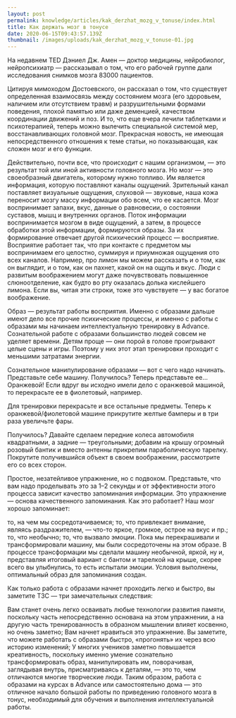 ```yaml
---
layout: post
permalink: knowledge/articles/kak_derzhat_mozg_v_tonuse/index.html
title: Как держать мозг в тонусе
date: 2020-06-15T09:43:57.139Z
thumbnail: /images/uploads/kak_derzhat_mozg_v_tonuse-01.jpg
---
```

На недавнем TED Дэниел Дж. Амен — доктор медицины, нейробиолог, нейропсихиатр — рассказывал о том, что его рабочей группе дали исследования снимков мозга 83000 пациентов.

Цитируя мимоходом Достоевского, он рассказал о том, что существует определенная взаимосвязь между состоянием мозга (его здоровьем, наличием или отсутствием травм) и разрушительными формами поведения, плохой памятью или даже деменцией, качеством координации движений и поз. И то, что еще вчера лечили таблетками и психотерапией, теперь можно вылечить специальной системой мер, восстанавливающих головной мозг. Прекрасная новость, не имеющая непосредственного отношения к теме статьи, но показывающая, как сложен мозг и его функции.

Действительно, почти все, что происходит с нашим организмом, — это результат той или иной активности головного мозга. Но мозг — это своеобразный двигатель, которому нужно топливо. Им является информация, которую поставляют каналы ощущений. Зрительный канал поставляет визуальные ощущения, слуховой — звуковые, наша кожа переносит мозгу массу информации обо всем, что ее касается. Мозг воспринимает запахи, вкус, данные о равновесии, о состоянии суставов, мышц и внутренних органов. Поток информации воспринимается мозгом в виде ощущений, а затем, в процессе обработки этой информации, формируются образы. За их формирование отвечает другой психический процесс — восприятие. Восприятие работает так, что при контакте с предметом мы воспринимаем его целостно, суммируя и приумножая ощущения ото всех каналов. Например, про лимон мы можем рассказать и о том, как он выглядит, и о том, как он пахнет, какой он на ощупь и вкус. Люди с развитым воображением могут даже почувствовать повышенное слюноотделение, как будто во рту оказалась долька кислейшего лимона. Если вы, читая эти строки, тоже это чувствуете — у вас богатое воображение.

Образ — результат работы восприятия. Именно с образами дальше имеют дело все прочие психические процессы, и именно с работы с образами мы начинаем интеллектуальную тренировку в Advance. Сознательной работе с образами большинство людей совсем не уделяет времени. Детям проще — они порой в голове проигрывают целые сцены и игры. Поэтому у них этот этап тренировки проходит с меньшими затратами энергии.

Сознательное манипулирование образами — вот с чего надо начинать. Представьте себе машину. Получилось? Теперь представьте ее… Оранжевой! Если вдруг вы исходно имели дело с оранжевой машиной, то перекрасьте ее в фиолетовый, например.

Для тренировки перекрасьте и все остальные предметы. Теперь к оранжевой/фиолетовой машине прикрутите желтые бамперы и в три раза увеличьте фары.

Получилось? Давайте сделаем передние колеса автомобиля квадратными, а задние — треугольными; добавим на крышу огромный розовый бантик и вместо антенны прикрепим параболическую тарелку. Покрутите получившийся объект в своем воображении, рассмотрите его со всех сторон.

Простое, незатейливое упражнение, но с подвохом. Представьте, что вам надо проделывать это за 1–2 секунды и от эффективности этого процесса зависит качество запоминания информации. Это упражнение — основа качественного запоминания. Как это работает? Наш мозг хорошо запоминает:

то, на чем мы сосредотачиваемся;
то, что привлекает внимание, являясь раздражителем, — что-то яркое, громкое, острое на вкус и пр.;
то, что необычно;
то, что вызвало эмоции.
Пока мы перекрашивали и трансформировали машину, мы были сосредоточены на этом образе. В процессе трансформации мы сделали машину необычной, яркой, ну и, представляя итоговый вариант с бантом и тарелкой на крыше, скорее всего вы улыбнулись, то есть испытали эмоции. Условия выполнены, оптимальный образ для запоминания создан.

Как только работа с образами начнет проходить легко и быстро, вы заметите ТЗС — три замечательных следствия:

Вам станет очень легко осваивать любые технологии развития памяти, поскольку часть непосредственно основана на этом упражнении, а на другую часть тренированность в образном мышлении влияет косвенно, но очень заметно;
Вам начнет нравиться это упражнение. Вы заметите, что можете работать с образами быстро, «прогонять» их через всю историю изменений;
У многих учеников заметно повышается креативность, поскольку именно умение сознательно трансформировать образ, манипулировать им, поворачивая, заглядывая внутрь, присматриваясь к деталям, — это то, чем отличаются многие творческие люди.
Таким образом, работа с образами на курсах в Advance или самостоятельно дома — это отличное начало большой работы по приведению головного мозга в тонус, необходимый для обучения и выполнения интеллектуальной работы.